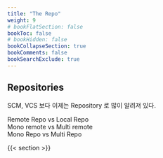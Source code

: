 ```yaml
---
title: "The Repo"
weight: 9
# bookFlatSection: false
bookToc: false
# bookHidden: false
bookCollapseSection: true
bookComments: false
bookSearchExclude: true
---
```


## Repositories

SCM, VCS 보다 이제는 Repository 로 많이 알려져 있다. 
  
Remote Repo vs Local Repo  
Mono remote vs Multi remote  
Mono Repo vs Multi Repo  

{{< section >}}